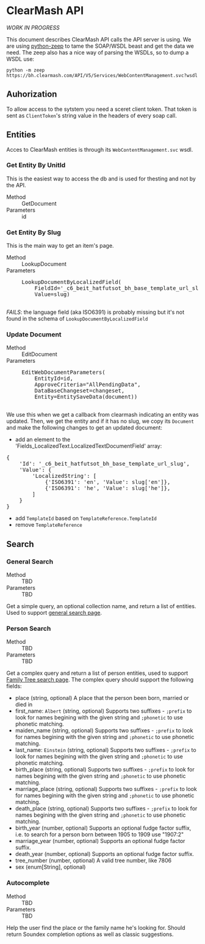 # ClearMash API

*WORK IN PROGRESS*

This document describes ClearMash API calls the API server is using.
We are using 
[python-zeep](http://docs.python-zeep.org/) to tame the SOAP/WSDL beast and
get the data we need. The zeep also has a nice way of parsing the WSDLs,
so to dump a WSDL use:

    python -m zeep https://bh.clearmash.com/API/V5/Services/WebContentManagement.svc?wsdl

## Auhorization

To allow access to the sytstem you need a sceret client token. That token is
sent as `ClientToken`'s string value in the headers of every soap call.

## Entities

Acces to ClearMash entities is through its `WebContentManagement.svc` wsdl.

### Get Entity By UnitId

This is the easiest way to access the db and is used for thesting and not 
by the API.

<dl>
    <dt>Method</dt>
    <dd>GetDocument</dd>
    <dt>Parameters<dt>
    <dd>id</dd>
</dl>

### Get Entity By Slug

This is the main way to get an item's page.

<dl>
    <dt>Method</dt>
    <dd>LookupDocument</dd>
    <dt>Parameters</dt>
    <dd><pre>
LookupDocumentByLocalizedField(
    FieldId='_c6_beit_hatfutsot_bh_base_template_url_slug',
    Value=slug)
    </pre></dd>
</dl>

*FAILS*: the language field (aka ISO6391) is probably missing but it's not found
in the schema of `LookupDocumentByLocalizedField`

### Update Document

<dl>
    <dt>Method</dt>
    <dd>EditDocument</dd>
    <dt>Parameters</dt>
    <dd><pre>
EditWebDocumentParameters(
    EntityId=id,
    ApproveCriteria="AllPendingData",
    DataBaseChangeset=changeset,
    Entity=EntitySaveData(document))
    </pre></dd>
</dl>

We use this when we get a callback from clearmash indicating an entity was
updated. Then, we get the entity and if it has no slug, we
copy its `Document` and make the following changes to get an updated document:

* add an element to the 'Fields_LocalizedText.LocalizedTextDocumentField' array:
<pre>
{
    'Id': '_c6_beit_hatfutsot_bh_base_template_url_slug',
    'Value': {
        'LocalizedString': [
            {'ISO6391': 'en', 'Value': slug['en']},
            {'ISO6391': 'he', 'Value': slug['he']},
        ]
    }
}
</pre>

* add `TemplateId` based on `TemplateReference.TemplateId`
* remove `TemplateReference`

## Search

### General Search

<dl>
    <dt>Method</dt>
    <dd>TBD</dd>
    <dt>Parameters</dt>
    <dd>
    TBD
    </dd>
</dl>

Get a simple query, an optional collection name, and return a list of entities.
Used to support [general search page](http://test.dbs.bh.org.il/search). 

### Person Search

<dl>
    <dt>Method</dt>
    <dd>TBD</dd>
    <dt>Parameters</dt>
    <dd>
    TBD
    </dd>
</dl>


Get a complex query and return a list of person entities, used to support
[Family Tree search page](http://test.dbs.bh.org.il/person). The complex query
should support the following fields:

* place (string, optional)
    A place that the person been born, married or died in
* first_name: `Albert` (string, optional)
    Supports two suffixes - `;prefix` to look for names
    begining with the given string and `;phonetic` to use phonetic matching.
* maiden_name (string, optional)
    Supports two suffixes - `;prefix` to look for names
    begining with the given string and `;phonetic` to use phonetic matching.
* last_name: `Einstein` (string, optional)
    Supports two suffixes - `;prefix` to look for names
    begining with the given string and `;phonetic` to use phonetic matching.
* birth_place (string, optional)
    Supports two suffixes - `;prefix` to look for names
    begining with the given string and `;phonetic` to use phonetic matching.
* marriage_place (string, optional)
    Supports two suffixes - `;prefix` to look for names
    begining with the given string and `;phonetic` to use phonetic matching.
* death_place (string, optional)
    Supports two suffixes - `;prefix` to look for names
    begining with the given string and `;phonetic` to use phonetic matching.
* birth_year (number, optional)
    Supports an optional fudge factor suffix, i.e. to search for a person
    born between 1905 to 1909 use "1907:2"
* marriage_year (number, optional)
    Supports an optional fudge factor suffix.
* death_year (number, optional)
    Supports an optional fudge factor suffix.
* tree_number (number, optional)
    A valid tree number, like 7806
* sex (enum[String], optional)

### Autocomplete

<dl>
    <dt>Method</dt>
    <dd>TBD</dd>
    <dt>Parameters</dt>
    <dd>
    TBD
    </dd>
</dl>

Help the user find the place or the family name he's looking for. Should return
Soundex completion options as well as classic suggestions.
